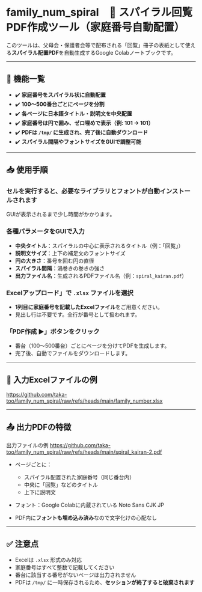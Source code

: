 # family_num_spiral　📘 スパイラル回覧PDF作成ツール（家庭番号自動配置）

このツールは、父母会・保護者会等で配布される「回覧」冊子の表紙として使える**スパイラル配置PDF**を自動生成するGoogle Colabノートブックです。

---

## 🧩 機能一覧

- ✔️ **家庭番号をスパイラル状に自動配置**
- ✔️ **100〜500番台ごとにページを分割**
- ✔️ **各ページに日本語タイトル・説明文を中央配置**
- ✔️ **家庭番号は円で囲み、ゼロ埋めで表示（例: 101 → 101）**
- ✔️ **PDFは `/tmp/` に生成され、完了後に自動ダウンロード**
- ✔️ **スパイラル間隔やフォントサイズをGUIで調整可能**

---

## 📥 使用手順

### セルを実行すると、必要なライブラリとフォントが自動インストールされます

GUIが表示されるまで少し時間がかかります。

### 各種パラメータをGUIで入力

- **中央タイトル**：スパイラルの中心に表示されるタイトル（例：「回覧」）
- **説明文サイズ**：上下の補足文のフォントサイズ
- **円の大きさ**：番号を囲む円の直径
- **スパイラル間隔**：渦巻きの巻きの強さ
- **出力ファイル名**：生成されるPDFファイル名（例：`spiral_kairan.pdf`）

### Excelアップロード」で `.xlsx` ファイルを選択

- **1列目に家庭番号を記載したExcelファイル**をご用意ください。
- 見出し行は不要です。全行が番号として扱われます。

### 「PDF作成 ▶」ボタンをクリック

- 番台（100〜500番台）ごとにページを分けてPDFを生成します。
- 完了後、自動でファイルをダウンロードします。

---

## 📂 入力Excelファイルの例

https://github.com/taka-too/family_num_spiral/raw/refs/heads/main/family_number.xlsx

---

## 📤 出力PDFの特徴

出力ファイルの例
https://github.com/taka-too/family_num_spiral/raw/refs/heads/main/spiral_kairan-2.pdf

- ページごとに：
  - スパイラル配置された家庭番号（同じ番台内）
  - 中央に「回覧」などのタイトル
  - 上下に説明文

- フォント：Google Colabに内蔵されている Noto Sans CJK JP
- PDF内に**フォントも埋め込み済み**なので文字化けの心配なし


---

## ✅ 注意点

- Excelは `.xlsx` 形式のみ対応
- 家庭番号はすべて整数で記載してください
- 番台に該当する番号がないページは出力されません
- PDFは `/tmp/` に一時保存されるため、**セッションが終了すると破棄されます**
